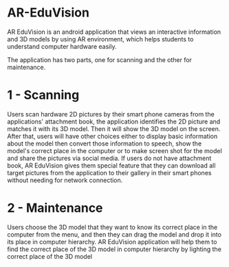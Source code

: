 # AR-EduVision

AR EduVision is an android application that views an interactive information and 3D models by using AR environment, which helps students to understand computer hardware easily.

The application  has  two  parts,  one  for  scanning  and the other  for  maintenance.

#  1 - Scanning

Users scan hardware 2D pictures by their smart phone cameras from the applications' attachment book, the application identifies the 2D picture and matches it with its 3D model. Then it will show the 3D model on the screen. After that, users will have other choices either to display basic information about the model  then convert those information to speech, show the model's correct place in the computer or to make screen shot for the model and share the pictures via social media. If users do not have attachment book, AR EduVision gives them special feature that they can download all target pictures from the application to their gallery in their smart phones without needing for network connection. 

#   2 - Maintenance

Users choose the 3D model that they want to know its correct place in the computer from the menu, and then they can drag the model and drop it into its place in computer hierarchy. AR EduVision application will help them to find the correct place of the 3D model in computer hierarchy by lighting the correct place of the 3D model
